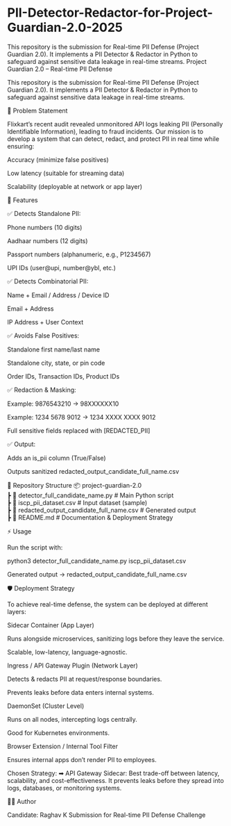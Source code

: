 # PII-Detector-Redactor-for-Project-Guardian-2.0-2025
This repository is the submission for Real-time PII Defense (Project Guardian 2.0). It implements a PII Detector &amp; Redactor in Python to safeguard against sensitive data leakage in real-time streams.
Project Guardian 2.0 – Real-time PII Defense

This repository is the submission for Real-time PII Defense (Project Guardian 2.0).
It implements a PII Detector & Redactor in Python to safeguard against sensitive data leakage in real-time streams.

📖 Problem Statement

Flixkart’s recent audit revealed unmonitored API logs leaking PII (Personally Identifiable Information), leading to fraud incidents.
Our mission is to develop a system that can detect, redact, and protect PII in real time while ensuring:

Accuracy (minimize false positives)

Low latency (suitable for streaming data)

Scalability (deployable at network or app layer)

🚀 Features

✅ Detects Standalone PII:

Phone numbers (10 digits)

Aadhaar numbers (12 digits)

Passport numbers (alphanumeric, e.g., P1234567)

UPI IDs (user@upi, number@ybl, etc.)

✅ Detects Combinatorial PII:

Name + Email / Address / Device ID

Email + Address

IP Address + User Context

✅ Avoids False Positives:

Standalone first name/last name

Standalone city, state, or pin code

Order IDs, Transaction IDs, Product IDs

✅ Redaction & Masking:

Example: 9876543210 → 98XXXXXX10

Example: 1234 5678 9012 → 1234 XXXX XXXX 9012

Full sensitive fields replaced with [REDACTED_PII]

✅ Output:

Adds an is_pii column (True/False)

Outputs sanitized redacted_output_candidate_full_name.csv

📂 Repository Structure
📦 project-guardian-2.0  
 ┣ 📜 detector_full_candidate_name.py   # Main Python script  
 ┣ 📜 iscp_pii_dataset.csv              # Input dataset (sample)  
 ┣ 📜 redacted_output_candidate_full_name.csv  # Generated output  
 ┣ 📜 README.md                         # Documentation & Deployment Strategy  

⚡ Usage

Run the script with:

python3 detector_full_candidate_name.py iscp_pii_dataset.csv


Generated output → redacted_output_candidate_full_name.csv

🛡️ Deployment Strategy

To achieve real-time defense, the system can be deployed at different layers:

Sidecar Container (App Layer)

Runs alongside microservices, sanitizing logs before they leave the service.

Scalable, low-latency, language-agnostic.

Ingress / API Gateway Plugin (Network Layer)

Detects & redacts PII at request/response boundaries.

Prevents leaks before data enters internal systems.

DaemonSet (Cluster Level)

Runs on all nodes, intercepting logs centrally.

Good for Kubernetes environments.

Browser Extension / Internal Tool Filter

Ensures internal apps don’t render PII to employees.

Chosen Strategy:
➡ API Gateway Sidecar: Best trade-off between latency, scalability, and cost-effectiveness.
It prevents leaks before they spread into logs, databases, or monitoring systems.

👨‍💻 Author

Candidate: Raghav K
Submission for Real-time PII Defense Challenge

